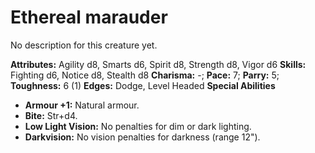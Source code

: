 # Ethereal marauder

No description for this creature yet.

**Attributes:** Agility d8, Smarts d6, Spirit d8, Strength d8, Vigor d6
**Skills:** Fighting d6, Notice d8, Stealth d8
**Charisma:** -; **Pace:** 7; **Parry:** 5; **Toughness:** 6 (1)
**Edges:** Dodge, Level Headed
**Special Abilities**

- **Armour +1:** Natural armour.
- **Bite:** Str+d4.
- **Low Light Vision:** No penalties for dim or dark lighting.
- **Darkvision:** No vision penalties for darkness (range 12").
